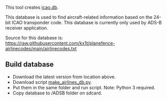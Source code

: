 This tool creates [icao.db](https://github.com/eried/portapack-mayhem/blob/next/sdcard/ADSB/icao25.db).
 
This database is used to find aircraft-related information based on the 24-bit ICAO transponder code.
This database is currently only used by ADS-B receiver application. 

Source for this database is:
https://raw.githubusercontent.com/kx1t/planefence-airlinecodes/main/airlinecodes.txt

## Build database
* Download the latest version from location above.
* Download script [make_airlines_db.py](https://github.com/eried/portapack-mayhem/blob/next/firmware/tools/make_airlines_db/make_airlines_db.py).
* Put them in the same folder and run script. Note: Python 3 required.
* Copy database to /ADSB folder on sdcard.
